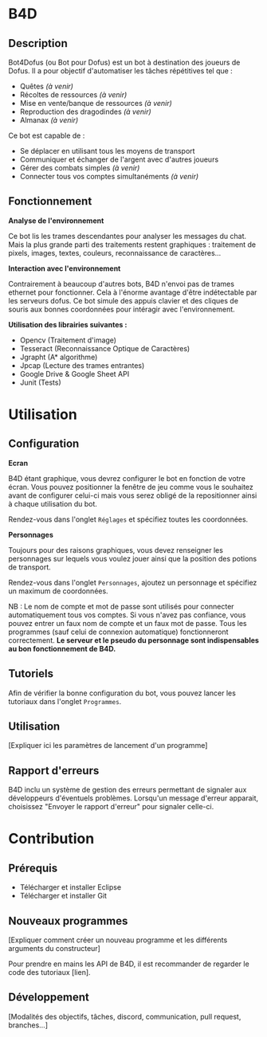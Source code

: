 # B4D
## Description

Bot4Dofus (ou Bot pour Dofus) est un bot à destination des joueurs de Dofus. Il a pour objectif d'automatiser les tâches répétitives tel que :

- Quêtes *(à venir)*
- Récoltes de ressources *(à venir)*
- Mise en vente/banque de ressources *(à venir)*
- Reproduction des dragodindes *(à venir)*
- Almanax *(à venir)*

Ce bot est capable de :

- Se déplacer en utilisant tous les moyens de transport
- Communiquer et échanger de l'argent avec d'autres joueurs
- Gérer des combats simples *(à venir)*
- Connecter tous vos comptes simultanéments *(à venir)*

## Fonctionnement
**Analyse de l'environnement**

Ce bot lis les trames descendantes pour analyser les messages du chat.
Mais la plus grande parti des traitements restent graphiques : traitement de pixels, images, textes, couleurs, reconnaissance de caractères...

**Interaction avec l'environnement**

Contrairement à beaucoup d'autres bots, B4D n'envoi pas de trames ethernet pour fonctionner.
Cela à l'énorme avantage d'être indétectable par les serveurs dofus. Ce bot simule des appuis clavier et des cliques de souris aux bonnes coordonnées pour intéragir avec l'environnement.

**Utilisation des librairies suivantes :**

- Opencv (Traitement d'image)
- Tesseract (Reconnaissance Optique de Caractères)
- Jgrapht (A* algorithme)
- Jpcap (Lecture des trames entrantes)
- Google Drive & Google Sheet API
- Junit (Tests)

# Utilisation
## Configuration
**Ecran**

B4D étant graphique, vous devrez configurer le bot en fonction de votre écran.
Vous pouvez positionner la fenêtre de jeu comme vous le souhaitez avant de configurer celui-ci mais vous serez obligé de la repositionner ainsi à chaque utilisation du bot.

Rendez-vous dans l'onglet `Réglages` et spécifiez toutes les coordonnées.

**Personnages**

Toujours pour des raisons graphiques, vous devez renseigner les personnages sur lequels vous voulez jouer ainsi que la position des potions de transport.

Rendez-vous dans l'onglet `Personnages`, ajoutez un personnage et spécifiez un maximum de coordonnées.

NB : Le nom de compte et mot de passe sont utilisés pour connecter automatiquement tous vos comptes.
Si vous n'avez pas confiance, vous pouvez entrer un faux nom de compte et un faux mot de passe.
Tous les programmes (sauf celui de connexion automatique) fonctionneront correctement.
**Le serveur et le pseudo du personnage sont indispensables au bon fonctionnement de B4D.**

## Tutoriels

Afin de vérifier la bonne configuration du bot, vous pouvez lancer les tutoriaux dans l'onglet `Programmes`.

## Utilisation

[Expliquer ici les paramètres de lancement d'un programme]

## Rapport d'erreurs

B4D inclu un système de gestion des erreurs permettant de signaler aux développeurs d'éventuels problèmes. Lorsqu'un message d'erreur apparait, choisissez "Envoyer le rapport d'erreur" pour signaler celle-ci.

# Contribution
## Prérequis 

- Télécharger et installer Eclipse
- Télécharger et installer Git

## Nouveaux programmes

[Expliquer comment créer un nouveau programme et les différents arguments du constructeur]

Pour prendre en mains les API de B4D, il est recommander de regarder le code des tutoriaux [lien].

## Développement

[Modalités des objectifs, tâches, discord, communication, pull request, branches...]
